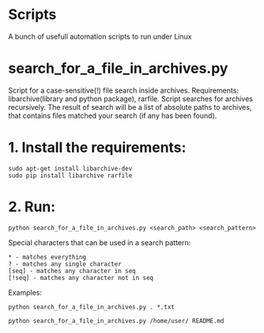 # Scripts
A bunch of usefull automation scripts to run under Linux

# search_for_a_file_in_archives.py
Script for a case-sensitive(!) file search inside archives. Requirements: libarchive(library and python package), rarfile.
Script searches for archives recursively. The result of search will be a list of absolute paths to archives, that contains files matched your search (if any has been found).

# 1. Install the requirements:
    sudo apt-get install libarchive-dev
    sudo pip install libarchive rarfile
# 2. Run:
    python search_for_a_file_in_archives.py <search_path> <search_pattern>
  
Special characters that can be used in a search pattern:

    * - matches everything
    ? - matches any single character
    [seq] - matches any character in seq
    [!seq] - matches any character not in seq

Examples:

    python search_for_a_file_in_archives.py . *.txt
    
    python search_for_a_file_in_archives.py /home/user/ README.md
